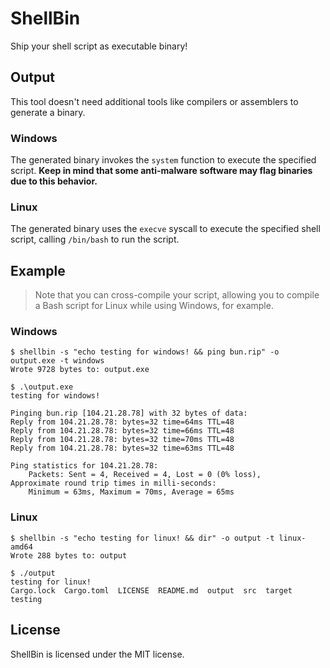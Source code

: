 # ShellBin

Ship your shell script as executable binary!

## Output

This tool doesn't need additional tools like compilers or assemblers to generate a binary.

### Windows

The generated binary invokes the `system` function to execute the specified script. **Keep in mind that some anti-malware software may flag binaries due to this behavior.**

### Linux

The generated binary uses the `execve` syscall to execute the specified shell script, calling `/bin/bash` to run the script.

## Example

> Note that you can cross-compile your script, allowing you to compile a Bash script for Linux while using Windows, for example.

### Windows

```
$ shellbin -s "echo testing for windows! && ping bun.rip" -o output.exe -t windows
Wrote 9728 bytes to: output.exe

$ .\output.exe
testing for windows!

Pinging bun.rip [104.21.28.78] with 32 bytes of data:
Reply from 104.21.28.78: bytes=32 time=64ms TTL=48
Reply from 104.21.28.78: bytes=32 time=66ms TTL=48
Reply from 104.21.28.78: bytes=32 time=70ms TTL=48
Reply from 104.21.28.78: bytes=32 time=63ms TTL=48

Ping statistics for 104.21.28.78:
    Packets: Sent = 4, Received = 4, Lost = 0 (0% loss),
Approximate round trip times in milli-seconds:
    Minimum = 63ms, Maximum = 70ms, Average = 65ms
```

### Linux

```
$ shellbin -s "echo testing for linux! && dir" -o output -t linux-amd64
Wrote 288 bytes to: output

$ ./output
testing for linux!
Cargo.lock  Cargo.toml  LICENSE  README.md  output  src  target  testing
```

## License

ShellBin is licensed under the MIT license.

